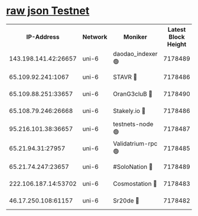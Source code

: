 [raw json Testnet](https://rpc-check.junot.stavr.tech/junot/rpc-junot-result.json)
=


<table><tr><th>IP-Address</th><th>Network</th><th>Moniker</th><th>Latest Block Height</th><th>Earliest Block Height</th><th>Catching Up</th><th>Tx Index</th><th>Voting Power</th><th>Scan Time</th></tr><tr><td>143.198.141.42:26657</td><td>uni-6</td><td>daodao_indexer 🟢</td><td>7178489</td><td>1</td><td>False</td><td>off</td><td>0</td><td>2024-01-19T03:23:13.328059753UTC</td></tr><tr><td>65.109.92.241:1067</td><td>uni-6</td><td>STAVR 🔴</td><td>7178486</td><td>1138541</td><td>False</td><td>on</td><td>6052</td><td>2024-01-19T03:23:01.043257335UTC</td></tr><tr><td>65.109.88.251:33657</td><td>uni-6</td><td>OranG3cluB 🔴</td><td>7178490</td><td>1138541</td><td>False</td><td>on</td><td>11</td><td>2024-01-19T03:23:15.761768929UTC</td></tr><tr><td>65.108.79.246:26668</td><td>uni-6</td><td>Stakely.io 🔴</td><td>7178486</td><td>1570872</td><td>False</td><td>on</td><td>1574932</td><td>2024-01-19T03:23:01.460743596UTC</td></tr><tr><td>95.216.101.38:36657</td><td>uni-6</td><td>testnets-node 🟢</td><td>7178487</td><td>1615130</td><td>False</td><td>on</td><td>0</td><td>2024-01-19T03:23:03.836006676UTC</td></tr><tr><td>65.21.94.31:27957</td><td>uni-6</td><td>Validatrium-rpc 🟢</td><td>7178485</td><td>2943363</td><td>False</td><td>on</td><td>0</td><td>2024-01-19T03:22:56.541505014UTC</td></tr><tr><td>65.21.74.247:23657</td><td>uni-6</td><td>#SoloNation 🔴</td><td>7178489</td><td>5208001</td><td>False</td><td>on</td><td>112</td><td>2024-01-19T03:23:12.443571284UTC</td></tr><tr><td>222.106.187.14:53702</td><td>uni-6</td><td>Cosmostation 🔴</td><td>7178483</td><td>5344501</td><td>False</td><td>on</td><td>110003</td><td>2024-01-19T03:22:54.101340842UTC</td></tr><tr><td>46.17.250.108:61157</td><td>uni-6</td><td>Sr20de 🔴</td><td>7178482</td><td>6419777</td><td>False</td><td>on</td><td>37</td><td>2024-01-19T03:22:50.049823685UTC</td></tr></table>